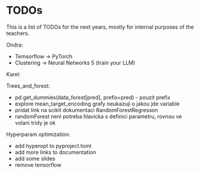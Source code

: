 # TODOs
This is a list of TODOs for the next years, mostly for internal purposes of the teachers.
  
Ondra:
- Temsorflow -> PyTorch
- Clustering -> Neural Networks 5 (train your LLM)


Karel:

Trees_and_forest:
- pd.get_dummies(data_forest[pred], prefix=pred) - pouzit prefix
- explore mean_target_encoding grafy neukazuji o jakou jde variable
- pridat link na scikit dokumentaci RandomForestRegresson
- randomForest neni potreba hlavicka s definici parametru, rovnou ve volani tridy je ok

Hyperparam optimization:
- add hyperopt to pyproject.toml
- add more links to documentation
- add some slides
- remove tensorflow